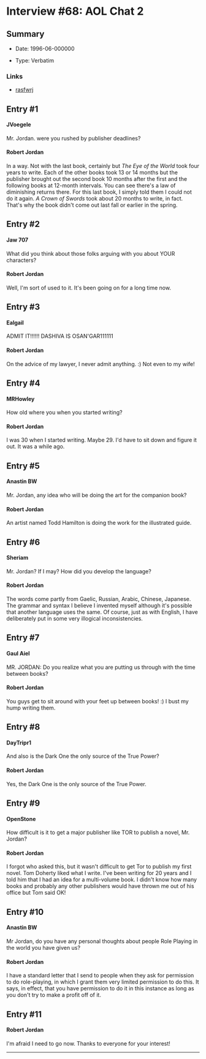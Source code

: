 # Interview #68: AOL Chat 2

## Summary

- Date: 1996-06-000000

- Type: Verbatim

### Links

- [rasfwrj](http://groups.google.com/group/rec.arts.sf.written.robert-jordan/msg/ce8c59266ae2cc66)


## Entry #1

#### JVoegele

Mr. Jordan. were you rushed by publisher deadlines?

#### Robert Jordan

In a way. Not with the last book, certainly but
*The Eye of the World*
took four years to write. Each of the other books took 13 or 14 months but the publisher brought out the second book 10 months after the first and the following books at 12-month intervals. You can see there's a law of diminishing returns there. For this last book, I simply told them I could not do it again.
*A Crown of Swords*
took about 20 months to write, in fact. That's why the book didn't come out last fall or earlier in the spring.

## Entry #2

#### Jaw 707

What did you think about those folks arguing with you about YOUR characters?

#### Robert Jordan

Well, I'm sort of used to it. It's been going on for a long time now.

## Entry #3

#### Ealgail

ADMIT IT!!!!!! DASHIVA IS OSAN'GAR111111

#### Robert Jordan

On the advice of my lawyer, I never admit anything. :) Not even to my wife!

## Entry #4

#### MRHowley

How old where you when you started writing?

#### Robert Jordan

I was 30 when I started writing. Maybe 29. I'd have to sit down and figure it out. It was a while ago.

## Entry #5

#### Anastin BW

Mr. Jordan, any idea who will be doing the art for the companion book?

#### Robert Jordan

An artist named Todd Hamilton is doing the work for the illustrated guide.

## Entry #6

#### Sheriam

Mr. Jordan? If I may? How did you develop the language?

#### Robert Jordan

The words come partly from Gaelic, Russian, Arabic, Chinese, Japanese. The grammar and syntax I believe I invented myself although it's possible that another language uses the same. Of course, just as with English, I have deliberately put in some very illogical inconsistencies.

## Entry #7

#### Gaul Aiel

MR. JORDAN: Do you realize what you are putting us through with the time between books?

#### Robert Jordan

You guys get to sit around with your feet up between books! :) I bust my hump writing them.

## Entry #8

#### DayTripr1

And also is the Dark One the only source of the True Power?

#### Robert Jordan

Yes, the Dark One is the only source of the True Power.

## Entry #9

#### OpenStone

How difficult is it to get a major publisher like TOR to publish a novel, Mr. Jordan?

#### Robert Jordan

I forgot who asked this, but it wasn't difficult to get Tor to publish my first novel. Tom Doherty liked what I write. I've been writing for 20 years and I told him that I had an idea for a multi-volume book. I didn't know how many books and probably any other publishers would have thrown me out of his office but Tom said OK!

## Entry #10

#### Anastin BW

Mr Jordan, do you have any personal thoughts about people Role Playing in the world you have given us?

#### Robert Jordan

I have a standard letter that I send to people when they ask for permission to do role-playing, in which I grant them very limited permission to do this. It says, in effect, that you have permission to do it in this instance as long as you don't try to make a profit off of it.

## Entry #11

#### Robert Jordan

I'm afraid I need to go now. Thanks to everyone for your interest!


---

